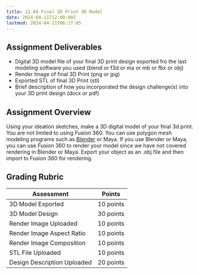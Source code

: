 ```yaml
---
title: 12.04 Final 3D Print 3D Model
date: 2024-04-11T12:00:00Z
lastmod: 2024-04-11T06:17:05
---
```


## Assignment Deliverables

- Digital 3D model file of your final 3D print design exported fro the last modeling software you used (blend or f3d or ma or mb or fbx or obj)
- Render Image of final 3D Print (png or jpg)
- Exported STL of final 3D Print (stl)
- Brief description of how you incorporated the design challenge(s) into your 3D print design (docx or pdf)

## Assignment Overview

Using your ideation sketches, make a 3D digital model of your final 3d print. You are not limited to using Fusion 360. You can use polygon mesh modeling programs such as [Blender](../../../../3d-modeling/blender/blender.md) or Maya. If you use Blender or Maya, you can use Fusion 360 to render your model since we have not covered rendering in Blender or Maya. Export your object as an .obj file and then import to Fusion 360 for rendering.

## Grading Rubric

<div class="responsive-table-markdown">

| Assessment                  | Points    |
| --------------------------- | --------- |
| 3D Model Exported           | 10 points |
| 3D Model Design             | 30 points |
| Render Image Uploaded       | 10 points |
| Render Image Aspect Ratio   | 10 points |
| Render Image Composition    | 10 points |
| STL File Uploaded           | 10 points |
| Design Description Uploaded | 20 points |

</div>
